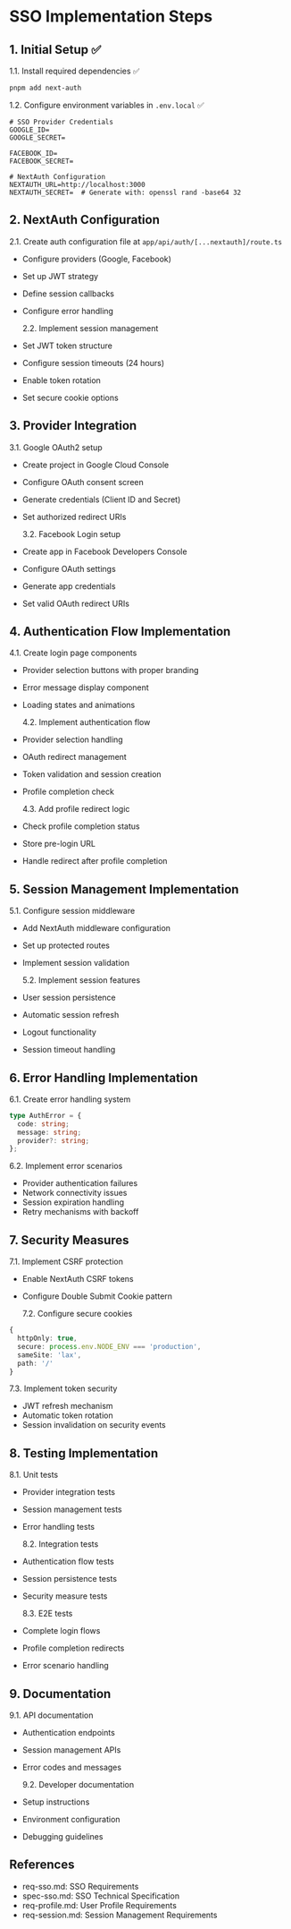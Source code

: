 # SSO Implementation Steps

## 1. Initial Setup ✅

1.1. Install required dependencies ✅

```bash
pnpm add next-auth
```

1.2. Configure environment variables in `.env.local` ✅

```env
# SSO Provider Credentials
GOOGLE_ID=
GOOGLE_SECRET=

FACEBOOK_ID=
FACEBOOK_SECRET=

# NextAuth Configuration
NEXTAUTH_URL=http://localhost:3000
NEXTAUTH_SECRET=  # Generate with: openssl rand -base64 32
```

## 2. NextAuth Configuration

2.1. Create auth configuration file at `app/api/auth/[...nextauth]/route.ts`

- Configure providers (Google, Facebook)
- Set up JWT strategy
- Define session callbacks
- Configure error handling

  2.2. Implement session management

- Set JWT token structure
- Configure session timeouts (24 hours)
- Enable token rotation
- Set secure cookie options

## 3. Provider Integration

3.1. Google OAuth2 setup

- Create project in Google Cloud Console
- Configure OAuth consent screen
- Generate credentials (Client ID and Secret)
- Set authorized redirect URIs

  3.2. Facebook Login setup

- Create app in Facebook Developers Console
- Configure OAuth settings
- Generate app credentials
- Set valid OAuth redirect URIs

## 4. Authentication Flow Implementation

4.1. Create login page components

- Provider selection buttons with proper branding
- Error message display component
- Loading states and animations

  4.2. Implement authentication flow

- Provider selection handling
- OAuth redirect management
- Token validation and session creation
- Profile completion check

  4.3. Add profile redirect logic

- Check profile completion status
- Store pre-login URL
- Handle redirect after profile completion

## 5. Session Management Implementation

5.1. Configure session middleware

- Add NextAuth middleware configuration
- Set up protected routes
- Implement session validation

  5.2. Implement session features

- User session persistence
- Automatic session refresh
- Logout functionality
- Session timeout handling

## 6. Error Handling Implementation

6.1. Create error handling system

```typescript
type AuthError = {
  code: string;
  message: string;
  provider?: string;
};
```

6.2. Implement error scenarios

- Provider authentication failures
- Network connectivity issues
- Session expiration handling
- Retry mechanisms with backoff

## 7. Security Measures

7.1. Implement CSRF protection

- Enable NextAuth CSRF tokens
- Configure Double Submit Cookie pattern

  7.2. Configure secure cookies

```typescript
{
  httpOnly: true,
  secure: process.env.NODE_ENV === 'production',
  sameSite: 'lax',
  path: '/'
}
```

7.3. Implement token security

- JWT refresh mechanism
- Automatic token rotation
- Session invalidation on security events

## 8. Testing Implementation

8.1. Unit tests

- Provider integration tests
- Session management tests
- Error handling tests

  8.2. Integration tests

- Authentication flow tests
- Session persistence tests
- Security measure tests

  8.3. E2E tests

- Complete login flows
- Profile completion redirects
- Error scenario handling

## 9. Documentation

9.1. API documentation

- Authentication endpoints
- Session management APIs
- Error codes and messages

  9.2. Developer documentation

- Setup instructions
- Environment configuration
- Debugging guidelines

## References

- req-sso.md: SSO Requirements
- spec-sso.md: SSO Technical Specification
- req-profile.md: User Profile Requirements
- req-session.md: Session Management Requirements
